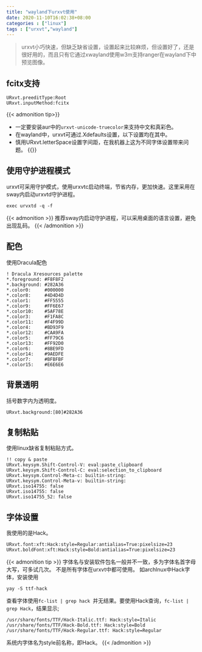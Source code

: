 ```yaml
---
title: "wayland下urxvt使用"
date: 2020-11-10T16:02:38+08:00
categories : ["linux"]
tags : ["urxvt","wayland"]
---
```

> urxvt小巧快速，但缺乏缺省设置，设置起来比较麻烦，但设置好了，还是很好用的，而且只有它通过xwayland使用w3m支持ranger在wayland下中预览图像。
## fcitx支持
```
URxvt.preeditType:Root
URxvt.inputMethod:fcitx
```
{{< admonition tip>}}
* 一定要安装aur中的`urxvt-unicode-truecolor`来支持中文和真彩色。
* 在wayland中，urxvt可通过.Xdefaults设置，以下设置均在其中。
* 慎用URxvt.letterSpace设置字间距，在我机器上这为不同字体设置带来问题。
{{</admonition >}}

## 使用守护进程模式
urxvt可采用守护模式，使用urxvtc启动终端，节省内存，更加快速。这里采用在sway内启动urxvtd守护进程。
```
exec urvxtd -q -f
```
{{< admonition >}}
推荐sway内启动守护进程，可以采用桌面的语言设置，避免出现乱码。
{{< /admonition >}}
## 配色
使用Dracula配色
```
! Dracula Xresources palette
*.foreground: #F8F8F2
*.background: #282A36
*.color0:     #000000
*.color8:     #4D4D4D
*.color1:     #FF5555
*.color9:     #FF6E67
*.color10:    #5AF78E
*.color3:     #F1FA8C
*.color11:    #F4F99D
*.color4:     #BD93F9
*.color12:    #CAA9FA
*.color5:     #FF79C6
*.color13:    #FF92D0
*.color6:     #8BE9FD
*.color14:    #9AEDFE
*.color7:     #BFBFBF
*.color15:    #E6E6E6
```
## 背景透明
括号数字内为透明度。
```
URxvt.background:[80]#282A36
```
## 复制粘贴
使用linux缺省复制粘贴方式。
```
!! copy & paste
URxvt.keysym.Shift-Control-V: eval:paste_clipboard
URxvt.keysym.Shift-Control-C: eval:selection_to_clipboard
URxvt.keysym.Control-Meta-c: builtin-string:
URxvt.keysym.Control-Meta-v: builtin-string:
URxvt.iso14755: false
URxvt.iso14755: false
URxvt.iso14755_52: false
```
## 字体设置
我使用的是Hack。
```
URxvt.font:xft:Hack:style=Regular:antialias=True:pixelsize=23
URxvt.boldFont:xft:Hack:style=Bold:antialias=True:pixelsize=23
```
{{< admonition  tip >}}
字体名与安装软件包名一般并不一致，多为字体名首字母大写，可多试几次。
不是所有字体在urxvt中都可使用。
如archlnux中Hack字体，安装使用
```
yay -S ttf-hack
```
查看字体使用`fc-list | grep hack `并无结果。要使用Hack查询，`fc-list | grep Hack`，结果显示;
```
/usr/share/fonts/TTF/Hack-Italic.ttf: Hack:style=Italic
/usr/share/fonts/TTF/Hack-Bold.ttf: Hack:style=Bold
/usr/share/fonts/TTF/Hack-Regular.ttf: Hack:style=Regular
```
系统内字体名为style前名称，即Hack。 
{{< /admonition >}}



